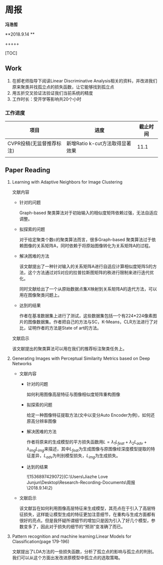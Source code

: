 # 周报

**冯浩哲**

**2018.9.14 **

+++++

[TOC]

## Work

1. 在郝老师指导下阅读Linear Discriminative Analysis相关的资料，并改进我们原来聚类并找孤立点的损失函数，让它能够找到孤立点
2. 用五折交叉验证法验证我们当前系统的精度
3. 工作时长：受开学等影响共20个小时

### 工作进度

| 项目                     | 进度                            | 截止时间 |
| ------------------------ | ------------------------------- | -------- |
| CVPR投稿(无监督推荐标注) | 新增Ratio k-cut方法取得显著效果 | 11.1     |
|                          |                                 |          |

## Paper Reading

1. Learning with Adaptive Neighbors for Image Clustering

   文献内容

   - 针对的问题

     Graph-based 聚类算法对于初始输入的相似度矩阵依赖过强，无法自适应调整。

   - 拟探索的问题

     对于给定聚类个数c的聚类算法而言，很多Graph-based 聚类算法过于依赖图像的关系矩阵A，同时依赖于将原始图像转化为关系矩阵A的过程。

   - 解决困难的方法

     该文献提出了一种针对输入的关系矩阵A进行自适应计算相似度矩阵S的方法，这个方法通过对S对应的拉普拉斯图矩阵的秩进行限制来进行迭代优化。

     同时文献给出了一个从原始数据点集X映射到关系矩阵A的迭代方法，可以用在图像聚类问题上。

   - 达到的结果

     作者在基准数据集上进行了测试，这些数据集包括一个有224*224像素图片的图像数据集。作者把自己的方法与SC，K-Means，CLR方法进行了对比，证明作者的方法是State of art的方法。

   文献启示

   该文献提出的聚类算法可以用在我们的推荐标注聚类任务上。

2. Generating Images with Perceptual Similarity Metrics based on Deep Networks

   - 文献内容

     - 针对的问题

       如何利用图像高层特征与图像相似度矩阵重构图像

     - 拟探索的问题

       给定一种图像特征提取方法(文中以变分Auto Encoder为例)，如何还原高分辨率图像

     - 解决困难的方法

       作者将原来的生成模型的平方损失函数用$L=\lambda_{1}L_{feat}+\lambda_2L_{adv}+\lambda_{img}L_{img}$来描述，其中$L_{feat}$为生成图像与原图像经深度模型提取的特征差异，$L_{adv}$为判别模型损失，$L_{img}$为生成损失。

     - 达到的结果

       ![1536897429072](C:\Users\Jiazhe Love Junjun\Desktop\Research-Recording-Documents\周报\2018.9.14\2)

   - 文献启示

     该文献旨在如何利用图像高层特征来生成模型，其亮点在于引入了高层特征损失，这样能让模型生成的特征更加注意细节，在重构与生成方面都有很好的亮点。但是我怀疑所谓细节的增加只是因为引入了好几个模型，参数变多了，因此对于损失的细节的“预测”变准确了而已。

3. Pattern recognition and machine learning:Linear Models for Classification(page 179-196)

   文献提出了LDA方法的一些损失函数，分析了孤立点的影响与孤立点的判别。我们可以从这个方面出发改进原模型中孤立点的选取策略。




